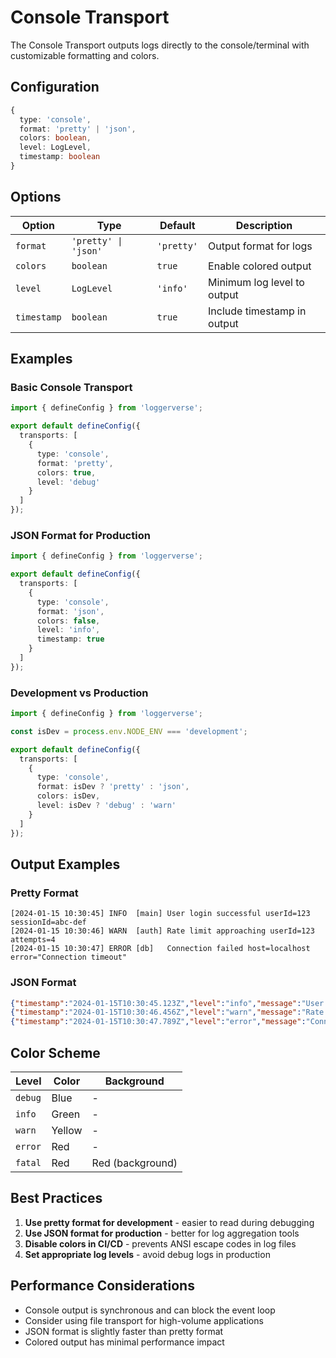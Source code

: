 # Console Transport

The Console Transport outputs logs directly to the console/terminal with customizable formatting and colors.

## Configuration

```typescript
{
  type: 'console',
  format: 'pretty' | 'json',
  colors: boolean,
  level: LogLevel,
  timestamp: boolean
}
```

## Options

| Option | Type | Default | Description |
|--------|------|---------|-------------|
| `format` | `'pretty' \| 'json'` | `'pretty'` | Output format for logs |
| `colors` | `boolean` | `true` | Enable colored output |
| `level` | `LogLevel` | `'info'` | Minimum log level to output |
| `timestamp` | `boolean` | `true` | Include timestamp in output |

## Examples

### Basic Console Transport
```typescript
import { defineConfig } from 'loggerverse';

export default defineConfig({
  transports: [
    {
      type: 'console',
      format: 'pretty',
      colors: true,
      level: 'debug'
    }
  ]
});
```

### JSON Format for Production
```typescript
import { defineConfig } from 'loggerverse';

export default defineConfig({
  transports: [
    {
      type: 'console',
      format: 'json',
      colors: false,
      level: 'info',
      timestamp: true
    }
  ]
});
```

### Development vs Production
```typescript
import { defineConfig } from 'loggerverse';

const isDev = process.env.NODE_ENV === 'development';

export default defineConfig({
  transports: [
    {
      type: 'console',
      format: isDev ? 'pretty' : 'json',
      colors: isDev,
      level: isDev ? 'debug' : 'warn'
    }
  ]
});
```

## Output Examples

### Pretty Format
```
[2024-01-15 10:30:45] INFO  [main] User login successful userId=123 sessionId=abc-def
[2024-01-15 10:30:46] WARN  [auth] Rate limit approaching userId=123 attempts=4
[2024-01-15 10:30:47] ERROR [db]   Connection failed host=localhost error="Connection timeout"
```

### JSON Format
```json
{"timestamp":"2024-01-15T10:30:45.123Z","level":"info","message":"User login successful","context":{"userId":123,"sessionId":"abc-def"},"component":"main"}
{"timestamp":"2024-01-15T10:30:46.456Z","level":"warn","message":"Rate limit approaching","context":{"userId":123,"attempts":4},"component":"auth"}
{"timestamp":"2024-01-15T10:30:47.789Z","level":"error","message":"Connection failed","context":{"host":"localhost","error":"Connection timeout"},"component":"db"}
```

## Color Scheme

| Level | Color | Background |
|-------|-------|------------|
| `debug` | Blue | - |
| `info` | Green | - |
| `warn` | Yellow | - |
| `error` | Red | - |
| `fatal` | Red | Red (background) |

## Best Practices

1. **Use pretty format for development** - easier to read during debugging
2. **Use JSON format for production** - better for log aggregation tools
3. **Disable colors in CI/CD** - prevents ANSI escape codes in log files
4. **Set appropriate log levels** - avoid debug logs in production

## Performance Considerations

- Console output is synchronous and can block the event loop
- Consider using file transport for high-volume applications
- JSON format is slightly faster than pretty format
- Colored output has minimal performance impact